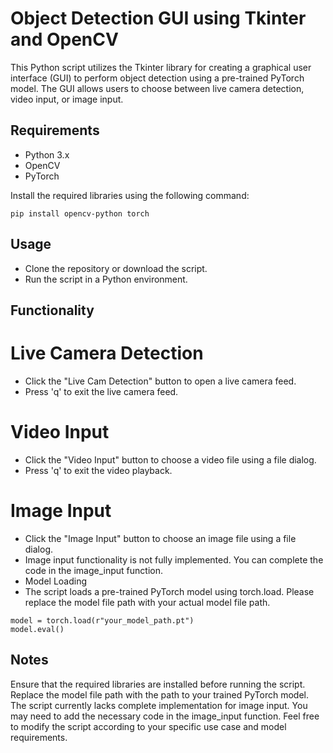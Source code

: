 # Object Detection GUI using Tkinter and OpenCV

This Python script utilizes the Tkinter library for creating a graphical user interface (GUI) to perform object detection using a pre-trained PyTorch model. The GUI allows users to choose between live camera detection, video input, or image input.

## Requirements
- Python 3.x
- OpenCV
- PyTorch

Install the required libraries using the following command:
```
pip install opencv-python torch
```
## Usage
- Clone the repository or download the script.
- Run the script in a Python environment.
## Functionality
# Live Camera Detection
- Click the "Live Cam Detection" button to open a live camera feed.
- Press 'q' to exit the live camera feed.
# Video Input
- Click the "Video Input" button to choose a video file using a file dialog.
- Press 'q' to exit the video playback.
# Image Input
- Click the "Image Input" button to choose an image file using a file dialog.
- Image input functionality is not fully implemented. You can complete the code in the image_input function.
- Model Loading
- The script loads a pre-trained PyTorch model using torch.load. Please replace the model file path with your actual model file path.
```
model = torch.load(r"your_model_path.pt")
model.eval()
```
## Notes
Ensure that the required libraries are installed before running the script.
Replace the model file path with the path to your trained PyTorch model.
The script currently lacks complete implementation for image input. You may need to add the necessary code in the image_input function.
Feel free to modify the script according to your specific use case and model requirements.
